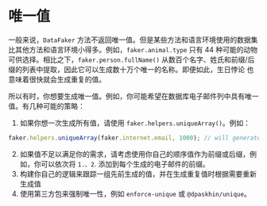 # 唯一值

一般来说，`DataFaker` 方法不返回唯一值。但是某些方法和语言环境使用的数据集比其他方法和语言环境小得多。例如，`faker.animal.type` 只有 44 种可能的动物可供选择。相比之下，`faker.person.fullName()` 从数百个名字、姓氏和前缀/后缀的列表中提取，因此它可以生成数十万个唯一的名称。即便如此，生日悖论 也意味着很快就会生成重复的值。

所以有时，你想要生成唯一值。例如，你可能希望在数据库电子邮件列中具有唯一值。有几种可能的策略：

1. 如果你想一次生成所有值，请使用 `faker.helpers.uniqueArray()`。例如：

```ts
faker.helpers.uniqueArray(faker.internet.email, 1000); // will generate 1000 unique email addresses
```

2. 如果值不足以满足你的需求，请考虑使用你自己的顺序值作为前缀或后缀，例如，你可以依次将 `1.、2`. 添加到每个生成的电子邮件的前缀。
3. 构建你自己的逻辑来跟踪一组先前生成的值，并在生成重复值时根据需要重新生成值
4. 使用第三方包来强制唯一性，例如 `enforce-unique` 或 `@dpaskhin/unique`。
